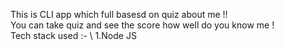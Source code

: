 This is CLI app which full basesd on quiz about me !! \
You can take quiz and see the score how well do you know me ! \
Tech stack used :-  \ 
1.Node JS
